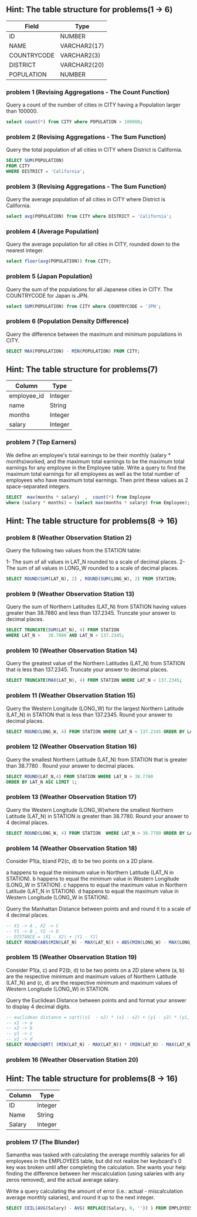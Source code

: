 ## Hint: The table structure for problems(1 -> 6)

| Field       | Type         |
| ----------- | ------------ |
| ID          | NUMBER       |
| NAME        | VARCHAR2(17) |
| COUNTRYCODE | VARCHAR2(3)  |
| DISTRICT    | VARCHAR2(20) |
| POPULATION  | NUMBER       |

### problem 1 (Revising Aggregations - The Count Function)

Query a count of the number of cities in CITY having a Population larger than 100000.

```sql
select count(*) from CITY where POPULATION > 100000;
```

### problem 2 (Revising Aggregations - The Sum Function)

Query the total population of all cities in CITY where District is California.

```sql
SELECT SUM(POPULATION)
FROM CITY
WHERE DISTRICT = 'California';
```

### problem 3 (Revising Aggregations - The Sum Function)

Query the average population of all cities in CITY where District is California.

```sql
select avg(POPULATION) from CITY where DISTRICT = 'California';
```

### problem 4 (Average Population)

Query the average population for all cities in CITY, rounded down to the nearest integer.

```sql
select floor(avg(POPULATION)) from CITY;
```

### problem 5 (Japan Population)

Query the sum of the populations for all Japanese cities in CITY. The COUNTRYCODE for Japan is JPN.

```SQL
select SUM(POPULATION) from CITY where COUNTRYCODE = 'JPN';
```

### problem 6 (Population Density Difference)

Query the difference between the maximum and minimum populations in CITY.

```SQL
SELECT MAX(POPULATION) - MIN(POPULATION) FROM CITY;
```

## Hint: The table structure for problems(7)

| Column      | Type    |
| ----------- | ------- |
| employee_id | Integer |
| name        | String  |
| months      | Integer |
| salary      | Integer |

### problem 7 (Top Earners)

We define an employee's total earnings to be their monthly (salary \* months)worked, and the maximum total earnings to be the maximum total earnings for any employee in the Employee table. Write a query to find the maximum total earnings for all employees as well as the total number of employees who have maximum total earnings. Then print these values as 2 space-separated integers.

```sql
SELECT  max(months * salary)  ,  count(*) from Employee
where (salary * months) = (select max(months * salary) from Employee);
```

## Hint: The table structure for problems(8 -> 16)

### problem 8 (Weather Observation Station 2)

Query the following two values from the STATION table:

1- The sum of all values in LAT_N rounded to a scale of decimal places.
2- The sum of all values in LONG_W rounded to a scale of decimal places.

```sql
SELECT ROUND(SUM(LAT_N), 2) , ROUND(SUM(LONG_W), 2) FROM STATION;
```

### problem 9 (Weather Observation Station 13)

Query the sum of Northern Latitudes (LAT_N) from STATION having values greater than 38.7880 and less than 137.2345. Truncate your answer to decimal places.

```SQL
SELECT TRUNCATE(SUM(LAT_N), 4) FROM STATION
WHERE LAT_N >   38.7880 AND LAT_N < 137.2345;
```

### problem 10 (Weather Observation Station 14)

Query the greatest value of the Northern Latitudes (LAT_N) from STATION that is less than 137.2345. Truncate your answer to decimal places.

```SQL
SELECT TRUNCATE(MAX(LAT_N), 4) FROM STATION WHERE LAT_N < 137.2345;
```

### problem 11 (Weather Observation Station 15)

Query the Western Longitude (LONG_W) for the largest Northern Latitude (LAT_N) in STATION that is less than 137.2345. Round your answer to decimal places.

```sql
SELECT ROUND(LONG_W, 4) FROM STATION WHERE LAT_N < 137.2345 ORDER BY LAT_N DESC LIMIT 1;
```

### problem 12 (Weather Observation Station 16)

Query the smallest Northern Latitude (LAT_N) from STATION that is greater than 38.7780 . Round your answer to decimal places.

```sql
SELECT ROUND(LAT_N,4) FROM STATION WHERE LAT_N > 38.7780
ORDER BY LAT_N ASC LIMIT 1;
```

### problem 13 (Weather Observation Station 17)

Query the Western Longitude (LONG_W)where the smallest Northern Latitude (LAT_N) in STATION is greater than 38.7780. Round your answer to 4 decimal places.

```sql
SELECT ROUND(LONG_W, 4) FROM STATION  WHERE LAT_N > 38.7780 ORDER BY LAT_N ASC LIMIT 1 ;
```

### problem 14 (Weather Observation Station 18)

Consider P1(a, b)and P2(c, d) to be two points on a 2D plane.

a happens to equal the minimum value in Northern Latitude (LAT_N in STATION).
b happens to equal the minimum value in Western Longitude (LONG_W in STATION).
c happens to equal the maximum value in Northern Latitude (LAT_N in STATION).
d happens to equal the maximum value in Western Longitude (LONG_W in STATION).

Query the Manhattan Distance between points and and round it to a scale of 4 decimal places.

```SQL
-- X1 -> A , X2 -> C
-- Y1 -> B , Y2 -> D
-- DISTANCE = |X1 - X2| + |Y1 - Y2|
SELECT ROUND(ABS(MIN(LAT_N) - MAX(LAT_N)) + ABS(MIN(LONG_W) - MAX(LONG_W)), 4) FROM  STATION;
```

### problem 15 (Weather Observation Station 19)

Consider P1(a, c) and P2(b, d) to be two points on a 2D plane where (a, b) are the respective minimum and maximum values of Northern Latitude (LAT_N) and (c, d) are the respective minimum and maximum values of Western Longitude (LONG_W) in STATION.

Query the Euclidean Distance between points and and format your answer to display 4 decimal digits.

```sql
-- euclidean distance = sqrt((x1  - x2) * (x1 - x2) + (y1 - y2) * (y1, y2))
-- x1 -> a
-- x2 -> b
-- y1 -> c
-- y2 -> d
SELECT ROUND(SQRT( (MIN(LAT_N) - MAX(LAT_N)) * (MIN(LAT_N) - MAX(LAT_N)) + (MIN(LONG_W) - MAX(LONG_W)) * (MIN(LONG_W) - MAX(LONG_W))), 4) FROM STATION;
```

### problem 16 (Weather Observation Station 20)

## Hint: The table structure for problems(8 -> 16)

| Column | Type    |
| ------ | ------- |
| ID     | Integer |
| Name   | String  |
| Salary | Integer |

### problem 17 (The Blunder)

Samantha was tasked with calculating the average monthly salaries for all employees in the EMPLOYEES table, but did not realize her keyboard's 0 key was broken until after completing the calculation. She wants your help finding the difference between her miscalculation (using salaries with any zeros removed), and the actual average salary.

Write a query calculating the amount of error (i.e.: actual - miscalculation average monthly salaries), and round it up to the next integer.

```sql
SELECT CEIL(AVG(Salary) - AVG( REPLACE(Salary, 0, '')) ) FROM EMPLOYEES ;
```
